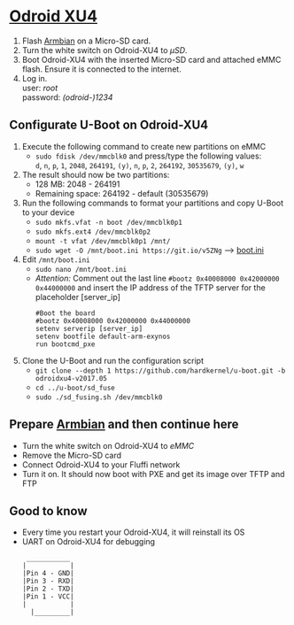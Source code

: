 <!---
Copyright 2017-2020 Siemens AG

Permission is hereby granted, free of charge, to any person obtaining a
copy of this software and associated documentation files (the
"Software"), to deal in the Software without restriction, including without
limitation the rights to use, copy, modify, merge, publish, distribute,
sublicense, and/or sell copies of the Software, and to permit persons to whom the
Software is furnished to do so, subject to the following conditions:

The above copyright notice and this permission notice shall be
included in all copies or substantial portions of the Software.

THE SOFTWARE IS PROVIDED "AS IS", WITHOUT WARRANTY OF ANY KIND, EXPRESS
OR IMPLIED, INCLUDING BUT NOT LIMITED TO THE WARRANTIES OF
MERCHANTABILITY, FITNESS FOR A PARTICULAR PURPOSE AND NONINFRINGEMENT. IN NO EVENT
SHALL THE AUTHORS OR COPYRIGHT HOLDERS BE LIABLE FOR ANY CLAIM, DAMAGES OR
OTHER LIABILITY, WHETHER IN AN ACTION OF CONTRACT, TORT OR OTHERWISE,
ARISING FROM, OUT OF OR IN CONNECTION WITH THE SOFTWARE OR THE USE OR OTHER
DEALINGS IN THE SOFTWARE.

Author(s): Pascal Eckmann
-->

# [Odroid XU4](https://magazine.odroid.com/odroid-xu4)

1. Flash [Armbian](https://www.armbian.com/odroid-xu4/) on a Micro-SD card.
2. Turn the white switch on Odroid-XU4 to _&#181;SD_.
3. Boot Odroid-XU4 with the inserted Micro-SD card and attached eMMC flash. Ensure it is connected to the internet.
4. Log in.    
    user: _root_    
    password: _(odroid-)1234_    
## Configurate U-Boot on Odroid-XU4
1. Execute the following command to create new partitions on eMMC
    - `sudo fdisk /dev/mmcblk0` and press/type the following values:    
    `d`, `n`, `p`, `1`, `2048`, `264191`, `(y)`, `n`, `p`, `2`, `264192`, `30535679`, `(y)`, `w`   
2. The result should now be two partitions:
    - 128 MB: 2048 - 264191  
    - Remaining space: 264192 - default (30535679)  
3. Run the following commands to format your partitions and copy U-Boot to your device
    - `sudo mkfs.vfat -n boot /dev/mmcblk0p1`  
    - `sudo mkfs.ext4 /dev/mmcblk0p2`  
    - `mount -t vfat /dev/mmcblk0p1 /mnt/`  
    - `sudo wget -O /mnt/boot.ini https://git.io/v5ZNg`
    --> [boot.ini](https://github.com/mdrjr/5422_bootini/blob/8771a589360c093de23c78dfb5543d690cf86343/boot.ini)
4. Edit `/mnt/boot.ini`
    - `sudo nano /mnt/boot.ini`  
    - _Attention:_ Comment out the last line `#bootz 0x40008000 0x42000000 0x44000000` and insert the IP address of the TFTP server for the placeholder [server_ip]
        ```
        #Boot the board   
        #bootz 0x40008000 0x42000000 0x44000000   
        setenv serverip [server_ip]   
        setenv bootfile default-arm-exynos   
        run bootcmd_pxe   
        ```
6. Clone the U-Boot and run the configuration script
    - `git clone --depth 1 https://github.com/hardkernel/u-boot.git -b odroidxu4-v2017.05`   
    - `cd ../u-boot/sd_fuse`   
    - `sudo ./sd_fusing.sh /dev/mmcblk0` 
    
## Prepare [Armbian](./armbian.md) and then continue here
- Turn the white switch on Odroid-XU4 to _eMMC_
- Remove the Micro-SD card 
- Connect Odroid-XU4 to your Fluffi network
- Turn it on. It should now boot with PXE and get its image over TFTP and FTP

## Good to know
- Every time you restart your Odroid-XU4, it will reinstall its OS
- UART on Odroid-XU4 for debugging
    ```
     ___________
    |           |
    |Pin 4 - GND|
    |Pin 3 - RXD|
    |Pin 2 - TXD|
    |Pin 1 - VCC|
    |           |
      |_________|
    ```
